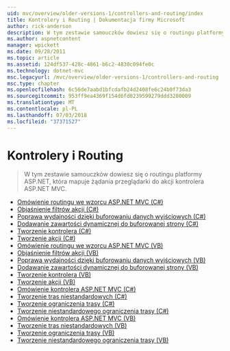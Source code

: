 ```yaml
---
uid: mvc/overview/older-versions-1/controllers-and-routing/index
title: Kontrolery i Routing | Dokumentacja firmy Microsoft
author: rick-anderson
description: W tym zestawie samouczków dowiesz się o routingu platformy ASP.NET, która mapuje żądania przeglądarki do akcji kontrolera ASP.NET MVC.
ms.author: aspnetcontent
manager: wpickett
ms.date: 09/28/2011
ms.topic: article
ms.assetid: 124df537-428c-4861-b6c2-4830c094fe0c
ms.technology: dotnet-mvc
msc.legacyurl: /mvc/overview/older-versions-1/controllers-and-routing
msc.type: chapter
ms.openlocfilehash: 6c56de7aabd1bfcdafb24d2408fe6c24b0f73da3
ms.sourcegitcommit: 953ff9ea4369f154d6fd0239599279ddd3280009
ms.translationtype: MT
ms.contentlocale: pl-PL
ms.lasthandoff: 07/03/2018
ms.locfileid: "37371527"
---
```

<a name="controllers-and-routing"></a>Kontrolery i Routing
====================
> W tym zestawie samouczków dowiesz się o routingu platformy ASP.NET, która mapuje żądania przeglądarki do akcji kontrolera ASP.NET MVC.


- [Omówienie routingu we wzorcu ASP.NET MVC (C#)](asp-net-mvc-routing-overview-cs.md)
- [Objaśnienie filtrów akcji (C#)](understanding-action-filters-cs.md)
- [Poprawa wydajności dzięki buforowaniu danych wyjściowych (C#)](improving-performance-with-output-caching-cs.md)
- [Dodawanie zawartości dynamicznej do buforowanej strony (C#)](adding-dynamic-content-to-a-cached-page-cs.md)
- [Tworzenie kontrolera (C#)](creating-a-controller-cs.md)
- [Tworzenie akcji (C#)](creating-an-action-cs.md)
- [Omówienie routingu we wzorcu ASP.NET MVC (VB)](asp-net-mvc-routing-overview-vb.md)
- [Objaśnienie filtrów akcji (VB)](understanding-action-filters-vb.md)
- [Poprawa wydajności dzięki buforowaniu danych wyjściowych (VB)](improving-performance-with-output-caching-vb.md)
- [Dodawanie zawartości dynamicznej do buforowanej strony (VB)](adding-dynamic-content-to-a-cached-page-vb.md)
- [Tworzenie kontrolera (VB)](creating-a-controller-vb.md)
- [Tworzenie akcji (VB)](creating-an-action-vb.md)
- [Omówienie kontrolera ASP.NET MVC (C#)](aspnet-mvc-controllers-overview-cs.md)
- [Tworzenie tras niestandardowych (C#)](creating-custom-routes-cs.md)
- [Tworzenie ograniczenia trasy (C#)](creating-a-route-constraint-cs.md)
- [Tworzenie niestandardowego ograniczenia trasy (C#)](creating-a-custom-route-constraint-cs.md)
- [Omówienie kontrolera ASP.NET MVC (VB)](asp-net-mvc-controller-overview-vb.md)
- [Tworzenie tras niestandardowych (VB)](creating-custom-routes-vb.md)
- [Tworzenie ograniczenia trasy (VB)](creating-a-route-constraint-vb.md)
- [Tworzenie niestandardowego ograniczenia trasy (VB)](creating-a-custom-route-constraint-vb.md)
